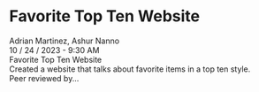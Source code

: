# Favorite Top Ten Website
Adrian Martinez, Ashur Nanno
<br>
10 / 24 / 2023 - 9:30 AM
<br>
Favorite Top Ten Website
<br>
Created a website that talks about favorite items in a top ten style.
<br>
Peer reviewed by...
